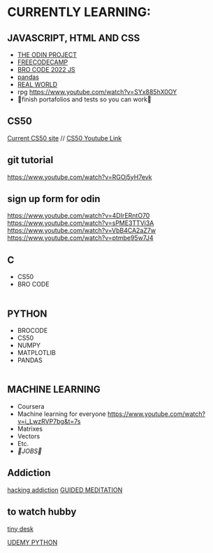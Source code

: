# CURRENTLY LEARNING:
## JAVASCRIPT, HTML AND CSS 
* [THE ODIN PROJECT](https://www.theodinproject.com/)
* [FREECODECAMP](https://www.freecodecamp.org/learn/javascript-algorithms-and-data-structures/basic-data-structures/create-complex-multi-dimensional-arrays) 
* [BRO CODE 2022 JS](https://www.youtube.com/watch?v=8dWL3wF_OMw)
* [pandas](https://www.youtube.com/watch?v=vmEHCJofslg)
* [REAL WORLD](https://www.youtube.com/watch?v=cc0HOiKN_ac)
* rpg https://www.youtube.com/watch?v=SYx885hX0OY
* 🔴finish portafolios and tests so you can work🔴

## CS50 
[Current CS50 site](https://cs50.harvard.edu/x/2022/weeks/4/) //
[CS50 Youtube Link](https://youtu.be/v_luodP_mfE?t=1024)

## git tutorial ##
https://www.youtube.com/watch?v=RGOj5yH7evk

## sign up form for odin ##
https://www.youtube.com/watch?v=4DIrERntO70 </br>
https://www.youtube.com/watch?v=sPME3TTVi3A </br>
https://www.youtube.com/watch?v=VbB4CA2aZ7w </br>
https://www.youtube.com/watch?v=ptmbe95w7J4 </br>

## C ## 
* CS50 
* BRO CODE<br/><br/>
## PYTHON ## 
* BROCODE 
* CS50 
* NUMPY 
* MATPLOTLIB 
* PANDAS<br/><br/>
## MACHINE LEARNING ## 
* Coursera
* Machine learning for everyone https://www.youtube.com/watch?v=i_LwzRVP7bg&t=7s
* Matrixes
* Vectors
* Etc.
* _🔴JOBS🔴_

## Addiction ##
[hacking addiction](https://youtu.be/p3JLaF_4Tz8?t=999)
[GUIDED MEDITATION](https://www.youtube.com/watch?v=CVW_IE1nsKE)

## to watch hubby ##
[tiny desk](https://www.youtube.com/watch?v=eAzClkn3zYw)

[UDEMY PYTHON](https://www.reddit.com/r/Python/comments/z62wuw/free_udemy_course_without_certificate_python/)

